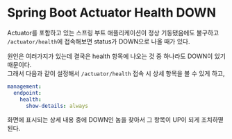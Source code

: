 # Spring Boot Actuator Health DOWN

Actuator를 포함하고 있는 스프링 부트 애플리케이션이 정상 기동됐음에도 불구하고 `/actuator/health`에 접속해보면 status가 DOWN으로 나올 때가 있다.

원인은 여러가지가 있는데 결국은 health 항목에 나오는 것 중 하나라도 DOWN이 있기 때문이다.  
그래서 다음과 같이 설정해서 `/actuator/health` 접속 시 상세 항목을 볼 수 있게 하고,

```yml
management:
  endpoint:
    health:
      show-details: always
```

화면에 표시되는 상세 내용 중에 DOWN인 놈을 찾아서 그 항목이 UP이 되게 조치하멷 된다.
